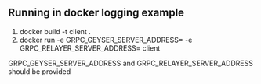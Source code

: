 ## Running in docker logging example
1. docker build -t client .
2. docker run -e GRPC_GEYSER_SERVER_ADDRESS= -e GRPC_RELAYER_SERVER_ADDRESS= client

GRPC_GEYSER_SERVER_ADDRESS and GRPC_RELAYER_SERVER_ADDRESS should be provided